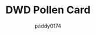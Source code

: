 ---
title: DWD Pollen Card
name: custom_card_paddy_dwd_pollen
category: custom_card
author: paddy0174
explanation: "This is a `custom-card` to show the pollen count, taken from the DWD pollen service via a rest sensor. This card is only available in german, as the DWD (DeutscherWetterDienst => GermanWeatherService) only publishes data for Germany. If you want a translation added, please feel free to open an issue in the repo."
image_path: "https://via.placeholder.com/426x96/efefef/999999?text=Sorry,+no+image+yet"
internal: false
generator_install: true
generator_example: true
generator_button: true
languages:
  - language: de
    code: |
      custom_card_paddy_dwd_pollen_language_variables:
        variables:
          custom_card_paddy_dwd_pollen_6: "hoch"
          custom_card_paddy_dwd_pollen_5: "mittel bis hoch"
          custom_card_paddy_dwd_pollen_4: "mittel"
          custom_card_paddy_dwd_pollen_3: "gering bis mittel"
          custom_card_paddy_dwd_pollen_2: "gering"
          custom_card_paddy_dwd_pollen_1: "keine bis gering"
          custom_card_paddy_dwd_pollen_none: "keine"
variants:
  - name: 
    title: 
    variables:
      - name: entity
        type: entry
        example: sensor.dwd_pollenbelastung_birke
        required: true 
        explanation: 'Your sensor for "Pollenbelastung"'
    information: |-
      I use the following `rest` and `template` sensors in HA:
      
      <pre><code class="language-yaml" style="border: 0">sensor:
        - platform: rest
          scan_interval: 3600
          name: "DWD Pollenbelastung"
          resource: https://opendata.dwd.de/climate_environment/health/alerts/s31fg.json
          json_attributes_path: "$..content[?(@.partregion_id==XXX)].Pollen"
          json_attributes:
            #- Erle
            #- Beifuss
            #- Ambrosia
            - Birke
            #- Esche
            - Hasel
            - Graeser
            #- Roggen
          value_template: "{{ value_json.last_update }}"
        - platform: template
          sensors:
            dwd_pollenbelastung_birke:
              icon_template: "mdi:tree-outline"
              friendly_name: "Birke"
              value_template: >-
                {% set dwd_state = state_attr('sensor.dwd_pollenbelastung', 'Birke')['today'] %}
                {% if dwd_state == "3" %}6{% elif dwd_state == "2-3"%}5{% elif dwd_state == "2"%}4{% elif dwd_state == "1-2"%}3{% elif dwd_state == "1"%}2{% elif dwd_state == "0-1"%}1{% else %}0{% endif %}
              attribute_templates:
                today: >-
                  {% set dwd_state = state_attr('sensor.dwd_pollenbelastung', 'Birke')['today'] %}
                  {% if dwd_state == "3" %}6{% elif dwd_state == "2-3"%}5{% elif dwd_state == "2"%}4{% elif dwd_state == "1-2"%}3{% elif dwd_state == "1"%}2{% elif dwd_state == "0-1"%}1{% else %}0{% endif %}
                tomorrow: >-
                  {% set dwd_state = state_attr('sensor.dwd_pollenbelastung', 'Birke')['tomorrow'] %}
                  {% if dwd_state == "3" %}6{% elif dwd_state == "2-3"%}5{% elif dwd_state == "2"%}4{% elif dwd_state == "1-2"%}3{% elif dwd_state == "1"%}2{% elif dwd_state == "0-1"%}1{% else %}0{% endif %}
      </code></pre>
    yaml: |-
      - type: custom:button-card
        template: 
          - custom_card_paddy_dwd_pollen
        entity: sensor.dwd_pollenbelastung_birke
    ui: |-
      - type: custom:button-card
        template: 
          - custom_card_paddy_dwd_pollen
        entity: sensor.dwd_pollenbelastung_birke
    code: |-
      custom_card_paddy_dwd_pollen:
        template:
          - card_generic_swap
          - custom_card_paddy_dwd_pollen_language_variables
        label: >
          [[[
            if (entity.state == "6"){
              return variables.custom_card_paddy_dwd_pollen_6;
            } else if (entity.state == "5"){
              return variables.custom_card_paddy_dwd_pollen_5;
            } else if (entity.state == "4"){
              return variables.custom_card_paddy_dwd_pollen_4;
            } else if (entity.state == "3"){
              return variables.custom_card_paddy_dwd_pollen_3;
            } else if (entity.state == "2"){
              return variables.custom_card_paddy_dwd_pollen_2;
            } else if (entity.state == "1"){
              return variables.custom_card_paddy_dwd_pollen_1;
            }
            return variables.custom_card_paddy_dwd_pollen_none;
          ]]]
        state:
          - value: '6'
            styles:
              img_cell:
                - background-color: 'rgba(190,0,33,1)'
          - value: '5'
            styles:
              img_cell:
                - background-color: 'rgba(240,56,26,1)'
          - value: '4'
            styles:
              img_cell:
                - background-color: 'rgba(254,154,36,1)'
          - value: '3'
            styles:
              img_cell:
                - background-color: 'rgba(254,197,77,1)'
          - value: '2'
            styles:
              img_cell:
                - background-color: 'rgba(254,228,156,1)'
          - value: '1'
            styles:
              img_cell:
                - background-color: 'rgba(219,250,200,1)'
          - value: '0'
            styles:
              icon:
                - color: 'rgba(var(--color-theme),0.2)'
---